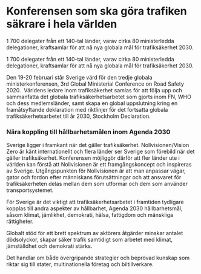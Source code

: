 # Konferensen som ska göra trafiken säkrare i hela världen

1 700 delegater från ett 140-tal länder, varav cirka 80 ministerledda delegationer, kraftsamlar för att nå nya globala mål för trafiksäkerhet 2030.

1 700 delegater från ett 140-tal länder, varav cirka 80 ministerledda delegationer, kraftsamlar för att nå nya globala mål för trafiksäkerhet 2030.

Den 19-20 februari står Sverige värd för den tredje globala ministerkonferensen, 3rd Global Ministerial Conference on Road Safety 2020.  Världens ledare inom trafiksäkerhet samlas för att följa upp och sammanfatta det globala trafiksäkerhetsarbetet som gjorts inom FN, WHO och dess medlemsländer, samt skapa en global uppslutning kring en framåtsyftande deklaration med riktlinjer för det fortsatta globala trafiksäkerhetsarbetet till år 2030, Stockholm Declaration.

### Nära koppling till hållbarhetsmålen inom Agenda 2030

Sverige ligger i framkant när det gäller trafiksäkerhet. Nollvisionen/Vision Zero är känt internationellt och flera länder ser Sverige som förebild när det gäller trafiksäkerhet. Konferensen möjliggör därför att fler länder ute i världen kan förstå att Nollvisionen är ett framgångskoncept och inspireras av Sverige. Utgångspunkten för Nollvisionen är att man anpassar vägar, gator och fordon efter människans förutsättningar och att ansvaret för trafiksäkerheten delas mellan dem som utformar och dem som använder transportsystemet.

För Sverige är det viktigt att trafiksäkerhetsarbetet i framtiden tydligare kopplas till andra aspekter av hållbarhet, Agenda 2030 hållbarhetsmål, såsom klimat, jämlikhet, demokrati, hälsa, fattigdom och mänskliga rättigheter.

Globalt stöd för ett brett spektrum av aktörers åtgärder minskar antalet dödsolyckor, skapar säker trafik samtidigt som arbetet med klimat, jämställdhet och demokrati stärks.

Det handlar om både övergripande strategier och beprövad kunskap som riktar sig till stater, multinationella företag och biltillverkare.
